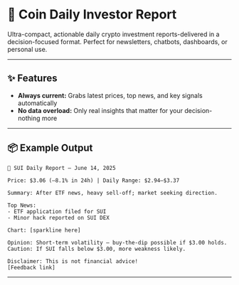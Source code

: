 # 🚀 Coin Daily Investor Report

Ultra-compact, actionable daily crypto investment reports-delivered in a decision-focused format.
Perfect for newsletters, chatbots, dashboards, or personal use.

---

## ✨ Features

* **Always current:** Grabs latest prices, top news, and key signals automatically
* **No data overload:** Only real insights that matter for your decision-nothing more

---

## 📦 Example Output

```
🚀 SUI Daily Report – June 14, 2025

Price: $3.06 (–8.1% in 24h) | Daily Range: $2.94–$3.37

Summary: After ETF news, heavy sell-off; market seeking direction.

Top News:
- ETF application filed for SUI
- Minor hack reported on SUI DEX

Chart: [sparkline here]

Opinion: Short-term volatility – buy-the-dip possible if $3.00 holds.  
Caution: If SUI falls below $3.00, more weakness likely.

Disclaimer: This is not financial advice!
[Feedback link]
```

---

